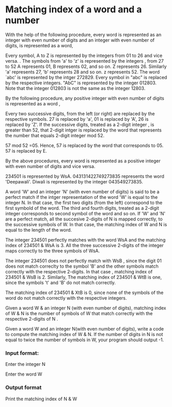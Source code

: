 # Matching index of a word and a number
With the help of the following procedure, every word is represented as an integer with even number of digits and an integer with even number of digits,  is represented as a word, 

Every symbol, A to Z is represented by the integers from 01 to 26 and vice versa. . The symbols from 'a' to 'z' is represented by the integers , from 27 to 52  A represents 01, B represents 02, and so on. Z represents 26.  Similarly  'a' represents 27, 'b' represents 28 and so on. z represents 52. The word  `abc' is represented by the intger 272829. Every symbol in "abc" is replaced by the respective integers.  "AbC" is represented by the integer 012803.  Note that the integer 012803 is not the same as the integer 12803.  

 By the following procedure, any  positive integer with even number of digits is represented as  a word , 

Every two successive digits, from the left (or right)  are replaced by the respective  symbols.   27 is replaced by 'a', 01 is replaced by 'A', 26 is replaced by 'Z'.  If the successive digits, treated as a 2-digit integer , is greater than 52, that 2-digit intger is replaced by the word  that represents the number that equals 2-digit integer mod 52.

57 mod 52 =05.  Hence, 57 is replaced by the word that corresponds to 05.  57 is replaced by E.

By the above procedures, every word is represented as a positive integer with even number of digits and vice versa.

234501 is represented by WsA.  043131422749273835 represents the word 'Deepawali'.  Diwali is represented  by the integer 043549273835.

A word  'W' and an integer 'N'  (with even number of digits)  is said to be a perfect match if the intger representation of the word 'W' is equal to the integer N. In that case, the first two digits (from the left) correspond to the first symbold of the word.  The third and fourth digits, treated as a 2-digit integer corresponds to second symbol of the word and so on.  If 'W' and 'N' are a perfect match, all the succesive 2-digits of N is mapped  correctly, to the successive symbols of W.  In that case, the matching index of W and N is equal to the length of the word.

The integer 234501 perfectly matches with the word  WsA  and the matching index of 234501 & WsA is 3.  All the three successive 2-digits of the integer  maps correctly to the three symbols of WsA.

The integer 234501 does not perfectly match with  WsB , since the digit 01 does not match correclty  to the symbol 'B' and the other symbols match correctly with the respective 2-digits.  In that case , matching index of 234501 & WsB is 2. Similarly,  The matching index of 234501 & WtB is one, since the symbols 't' and 'B' do not match correctly.

The matching index of 234501 & XtB is 0, since none of the symbols of the word do not match correctly with the respective integers.

Given a word W & an integer N (with even number of digits), matching index of W & N is the number of symbols of W that match correctly with the respective 2-digits of N .  

Given a word W and an integer N(with even number of digits), write a code to compute the matching index of W & N.  If the number of digits in N is not equal to twice the number of symbols in W,    your program should output -1.

### Input format:

Enter the integer N

Enter the word W

### Output format

Print the matching index of N & W

